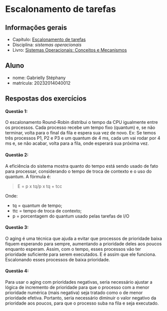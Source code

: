 # Escalonamento de tarefas

## Informações gerais

- Capítulo: [Escalonamento de tarefas](https://wiki.inf.ufpr.br/maziero/lib/exe/fetch.php?media=socm:socm-06.pdf)
- Disciplina: *sistemas operacionais*
- Livro: [Sistemas Operacionais: Conceitos e Mecanismos](https://wiki.inf.ufpr.br/maziero/doku.php?id=socm:start)

## Aluno

- nome: Gabrielly Stéphany 
- matrícula: 20232014040012

## Respostas dos exercícios

#### Questão 1: 
O escalonamento Round-Robin distribui o tempo da CPU igualmente entre os processos. Cada processo recebe um tempo fixo (quantum) e, se não terminar, volta para o final da fila e espera sua vez de novo. Ex: Se temos três processos P1, P2 e P3 e um quantum de 4 ms, cada um vai rodar por 4 ms e, se não acabar, volta para a fila, onde esperará sua próxima vez.

#### Questão 2:
A eficiência do sistema mostra quanto do tempo está sendo usado de fato para processar, considerando o tempo de troca de contexto e o uso do quantum. A fórmula é: 
> E = p x tq/p x tq + tcc

Onde:
- tq = quantum de tempo;
- ttc = tempo de troca de contexto;
- p = porcentagem do quantum usado pelas tarefas de I/O

#### Questão 3:
O aging é uma técnica que ajuda a evitar que processos de prioridade baixa fiquem esperando para sempre, aumentando a prioridade deles aos poucos enquanto esperam. Assim, com o tempo, esses processos vão ter prioridade suficiente para serem executados. E é assim que ele funciona. Escalonando esses processos de baixa prioridade. 

#### Questão 4:
Para usar o aging com prioridades negativas, seria necessário ajustar a lógica de incremento de prioridade para que o processo com a menor prioridade numérica (mais negativa) seja tratado como o de menor prioridade efetiva. Portanto, seria necessário diminuir o valor negativo da prioridade aos poucos, para que o processo suba na fila e seja executado.
